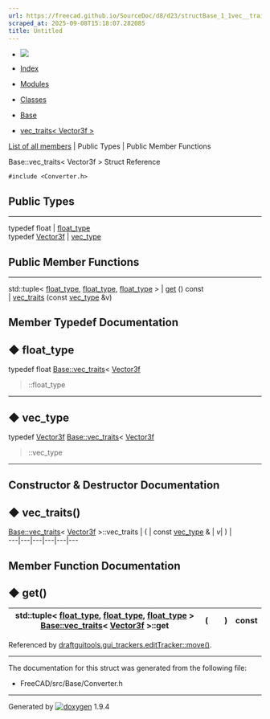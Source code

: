```yaml
---
url: https://freecad.github.io/SourceDoc/d8/d23/structBase_1_1vec__traits_3_01Vector3f_01_4.html
scraped_at: 2025-09-08T15:18:07.282085
title: Untitled
---
```


  * [ ![](https://www.freecad.org/svg/logo-freecad.svg) ](https://freecadweb.org "FreeCAD")
  * [Index](../../index.html "Index")
  * [Modules](../../modules.html "Modules list")
  * [Classes](../../annotated.html "Annotated list")

  * [Base](../../db/d07/namespaceBase.html)
  * [vec_traits< Vector3f >](../../d8/d23/structBase_1_1vec__traits_3_01Vector3f_01_4.html)

[List of all members](../../d3/d48/structBase_1_1vec__traits_3_01Vector3f_01_4-members.html) | Public Types | Public Member Functions

Base::vec_traits< Vector3f > Struct Reference

`#include <Converter.h>`

##  Public Types  
  
---  
typedef float | [float_type](../../d8/d23/structBase_1_1vec__traits_3_01Vector3f_01_4.html#ac13762e818cf79e05b45fb47ec0d24c3)  
typedef [Vector3f](../../db/d07/namespaceBase.html#a38ef9c7f08cd15bb67615a51ff6ad4ea) | [vec_type](../../d8/d23/structBase_1_1vec__traits_3_01Vector3f_01_4.html#a296c809f15266516cf5b1200424550d8)  
  
##  Public Member Functions  
  
---  
std::tuple< [float_type](../../d8/d23/structBase_1_1vec__traits_3_01Vector3f_01_4.html#ac13762e818cf79e05b45fb47ec0d24c3), [float_type](../../d8/d23/structBase_1_1vec__traits_3_01Vector3f_01_4.html#ac13762e818cf79e05b45fb47ec0d24c3), [float_type](../../d8/d23/structBase_1_1vec__traits_3_01Vector3f_01_4.html#ac13762e818cf79e05b45fb47ec0d24c3) > | [get](../../d8/d23/structBase_1_1vec__traits_3_01Vector3f_01_4.html#a811e50bb32138d2265f3c8ac283412a2) () const  
|
[vec_traits](../../d8/d23/structBase_1_1vec__traits_3_01Vector3f_01_4.html#a466c2c6577eeaaac1271360fd2480723)
(const
[vec_type](../../d8/d23/structBase_1_1vec__traits_3_01Vector3f_01_4.html#a296c809f15266516cf5b1200424550d8)
&v)  
  
## Member Typedef Documentation

## ◆ float_type

typedef float [Base::vec_traits](../../d9/d76/structBase_1_1vec__traits.html)<
[Vector3f](../../db/d07/namespaceBase.html#a38ef9c7f08cd15bb67615a51ff6ad4ea)
>::float_type  
---  
  
## ◆ vec_type

typedef
[Vector3f](../../db/d07/namespaceBase.html#a38ef9c7f08cd15bb67615a51ff6ad4ea)
[Base::vec_traits](../../d9/d76/structBase_1_1vec__traits.html)<
[Vector3f](../../db/d07/namespaceBase.html#a38ef9c7f08cd15bb67615a51ff6ad4ea)
>::vec_type  
---  
  
## Constructor & Destructor Documentation

## ◆ vec_traits()

[Base::vec_traits](../../d9/d76/structBase_1_1vec__traits.html)< [Vector3f](../../db/d07/namespaceBase.html#a38ef9c7f08cd15bb67615a51ff6ad4ea) >::vec_traits  | ( | const [vec_type](../../d8/d23/structBase_1_1vec__traits_3_01Vector3f_01_4.html#a296c809f15266516cf5b1200424550d8) & | _v_| ) |   
---|---|---|---|---|---  
  
## Member Function Documentation

## ◆ get()

std::tuple< [float_type](../../d8/d23/structBase_1_1vec__traits_3_01Vector3f_01_4.html#ac13762e818cf79e05b45fb47ec0d24c3), [float_type](../../d8/d23/structBase_1_1vec__traits_3_01Vector3f_01_4.html#ac13762e818cf79e05b45fb47ec0d24c3), [float_type](../../d8/d23/structBase_1_1vec__traits_3_01Vector3f_01_4.html#ac13762e818cf79e05b45fb47ec0d24c3) > [Base::vec_traits](../../d9/d76/structBase_1_1vec__traits.html)< [Vector3f](../../db/d07/namespaceBase.html#a38ef9c7f08cd15bb67615a51ff6ad4ea) >::get  | ( | | ) |  const  
---|---|---|---|---  
  
Referenced by
[draftguitools.gui_trackers.editTracker::move()](../../d3/dce/classdraftguitools_1_1gui__trackers_1_1editTracker.html#a6e4a060566362b1db0b5ea44c9874297).

* * *

The documentation for this struct was generated from the following file:

  * FreeCAD/src/Base/Converter.h

* * *

Generated by
[![doxygen](../../doxygen.svg)](https://www.doxygen.org/index.html) 1.9.4

